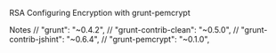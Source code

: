 RSA Configuring Encryption with grunt-pemcrypt

Notes
//    "grunt": "~0.4.2",
//    "grunt-contrib-clean": "~0.5.0",
//    "grunt-contrib-jshint": "~0.6.4",
//    "grunt-pemcrypt": "~0.1.0",
